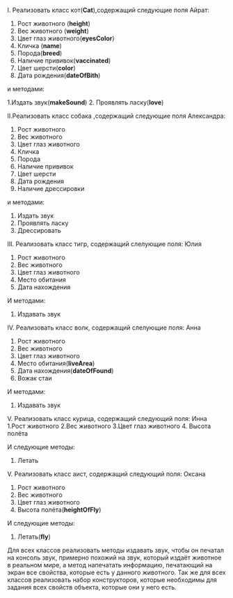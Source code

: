 I. Реализовать класс кот(**Cat**),содержащий следующие поля Айрат:
1. Рост животного (**height**)
2. Вес животного (**weight**)
3. Цвет глаз животного(**eyesColor**)
4. Кличка (**name**)
5. Порода(**breed**)
6. Наличие прививок(**vaccinated**)
7. Цвет шерсти(**color**)
8. Дата рождения(**dateOfBith**)


и методами:


1.Издать звук(**makeSound**)
2. Проявлять ласку(**love**)


II.Реализовать класс собака ,содержащий следующие поля Александра:
1. Рост животного
2. Вес животного
3. Цвет глаз животного
4. Кличка
5. Порода
6. Наличие прививок
7. Цвет шерсти
8. Дата рождения
9. Наличие дрессировки


и методами:


1. Издать звук
2. Проявлять ласку
3. Дрессировать


III. Реализовать класс тигр, содержащий слелующие поля: Юлия
1. Рост животного
2. Вес животного
3. Цвет глаз животного
4. Место обитания
5. Дата нахождения


И методами:


1. Издавать звук


IV. Реализовать класс волк, содержащий слелующие поля: Анна
1. Рост животного
2. Вес животного
3. Цвет глаз животного
4. Место обитания(**liveArea**)
5. Дата нахождения(**dateOfFound**)
6. Вожак стаи


И методами:

1. Издавать звук


V. Реализовать класс курица, содержащий следующий поля: Инна
1.Рост животного
2.Вес животного
3.Цвет глаз животного
4. Высота полёта


И следующие методы:


1. Летать


V. Реализовать класс аист, содержащий следующий поля: Оксана
1. Рост животного
2. Вес животного
3. Цвет глаз животного
4. Высота полёта(**heightOfFly**)


И следующие методы:


1. Летать(**fly**)

Для всех классов реализовать методы издавать звук, чтобы он печатал на консоль звук, примерно похожий на звук, который издаёт животное в реальном мире, а метод напечатать информацию, печатающий на экран все свойства, которые есть у данного животного. Так же для всех классов реализовать набор конструкторов, которые необходимы для задания всех свойств объекта, которые они у него есть.



